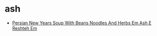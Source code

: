 # ash

 * [Persian New Years Soup With Beans Noodles And Herbs Em Ash E Reshteh Em](index/p/persian-new-years-soup-with-beans-noodles-and-herbs-em-ash-e-reshteh-em-363446.json)
